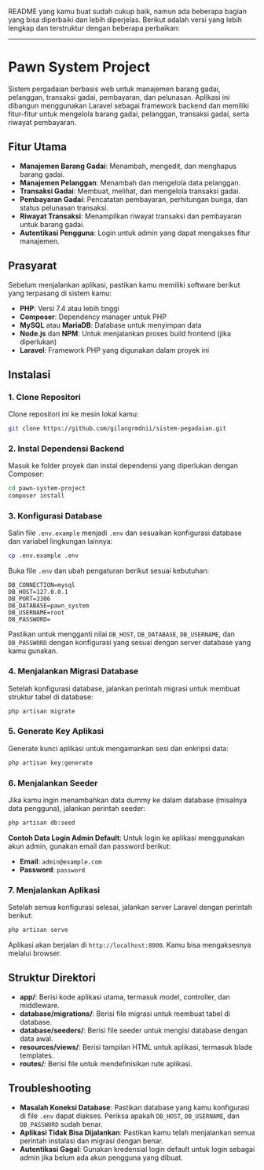 README yang kamu buat sudah cukup baik, namun ada beberapa bagian yang bisa diperbaiki dan lebih diperjelas. Berikut adalah versi yang lebih lengkap dan terstruktur dengan beberapa perbaikan:

---

# Pawn System Project

Sistem pergadaian berbasis web untuk manajemen barang gadai, pelanggan, transaksi gadai, pembayaran, dan pelunasan. Aplikasi ini dibangun menggunakan Laravel sebagai framework backend dan memiliki fitur-fitur untuk mengelola barang gadai, pelanggan, transaksi gadai, serta riwayat pembayaran.

## Fitur Utama

* **Manajemen Barang Gadai**: Menambah, mengedit, dan menghapus barang gadai.
* **Manajemen Pelanggan**: Menambah dan mengelola data pelanggan.
* **Transaksi Gadai**: Membuat, melihat, dan mengelola transaksi gadai.
* **Pembayaran Gadai**: Pencatatan pembayaran, perhitungan bunga, dan status pelunasan transaksi.
* **Riwayat Transaksi**: Menampilkan riwayat transaksi dan pembayaran untuk barang gadai.
* **Autentikasi Pengguna**: Login untuk admin yang dapat mengakses fitur manajemen.

## Prasyarat

Sebelum menjalankan aplikasi, pastikan kamu memiliki software berikut yang terpasang di sistem kamu:

* **PHP**: Versi 7.4 atau lebih tinggi
* **Composer**: Dependency manager untuk PHP
* **MySQL** atau **MariaDB**: Database untuk menyimpan data
* **Node.js** dan **NPM**: Untuk menjalankan proses build frontend (jika diperlukan)
* **Laravel**: Framework PHP yang digunakan dalam proyek ini

## Instalasi

### 1. Clone Repositori

Clone repositori ini ke mesin lokal kamu:

```bash
git clone https://github.com/gilangrmdnii/sistem-pegadaian.git
```

### 2. Instal Dependensi Backend

Masuk ke folder proyek dan instal dependensi yang diperlukan dengan Composer:

```bash
cd pawn-system-project
composer install
```

### 3. Konfigurasi Database

Salin file `.env.example` menjadi `.env` dan sesuaikan konfigurasi database dan variabel lingkungan lainnya:

```bash
cp .env.example .env
```

Buka file `.env` dan ubah pengaturan berikut sesuai kebutuhan:

```plaintext
DB_CONNECTION=mysql
DB_HOST=127.0.0.1
DB_PORT=3306
DB_DATABASE=pawn_system
DB_USERNAME=root
DB_PASSWORD=
```

Pastikan untuk mengganti nilai `DB_HOST`, `DB_DATABASE`, `DB_USERNAME`, dan `DB_PASSWORD` dengan konfigurasi yang sesuai dengan server database yang kamu gunakan.

### 4. Menjalankan Migrasi Database

Setelah konfigurasi database, jalankan perintah migrasi untuk membuat struktur tabel di database:

```bash
php artisan migrate
```

### 5. Generate Key Aplikasi

Generate kunci aplikasi untuk mengamankan sesi dan enkripsi data:

```bash
php artisan key:generate
```

### 6. Menjalankan Seeder

Jika kamu ingin menambahkan data dummy ke dalam database (misalnya data pengguna), jalankan perintah seeder:

```bash
php artisan db:seed
```

**Contoh Data Login Admin Default**:
Untuk login ke aplikasi menggunakan akun admin, gunakan email dan password berikut:

* **Email**: `admin@example.com`
* **Password**: `password`

### 7. Menjalankan Aplikasi

Setelah semua konfigurasi selesai, jalankan server Laravel dengan perintah berikut:

```bash
php artisan serve
```

Aplikasi akan berjalan di `http://localhost:8000`. Kamu bisa mengaksesnya melalui browser.

## Struktur Direktori

* **app/**: Berisi kode aplikasi utama, termasuk model, controller, dan middleware.
* **database/migrations/**: Berisi file migrasi untuk membuat tabel di database.
* **database/seeders/**: Berisi file seeder untuk mengisi database dengan data awal.
* **resources/views/**: Berisi tampilan HTML untuk aplikasi, termasuk blade templates.
* **routes/**: Berisi file untuk mendefinisikan rute aplikasi.

## Troubleshooting

* **Masalah Koneksi Database**: Pastikan database yang kamu konfigurasi di file `.env` dapat diakses. Periksa apakah `DB_HOST`, `DB_USERNAME`, dan `DB_PASSWORD` sudah benar.
* **Aplikasi Tidak Bisa Dijalankan**: Pastikan kamu telah menjalankan semua perintah instalasi dan migrasi dengan benar.
* **Autentikasi Gagal**: Gunakan kredensial login default untuk login sebagai admin jika belum ada akun pengguna yang dibuat.


